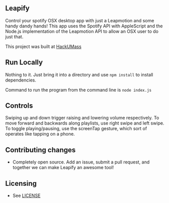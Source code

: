 ## Leapify

Control your spotify OSX desktop app with just a Leapmotion and some handy dandy hands! This app uses the Spotify API with AppleScript and the Node.js implementation of the Leapmotion API to allow an OSX user to do just that.

This project was built at [HackUMass](http://hackumass.com)
## Run Locally

Nothing to it. Just bring it into a directory and use ```npm install``` to install dependencies.

Command to run the program from the command line is ```node index.js```

## Controls

Swiping up and down trigger raising and lowering volume respectively. To move forward and backwards along playlists, use right swipe and left swipe. To toggle playing/pausing, use the screenTap gesture, which sort of operates like tapping on a phone.

## Contributing changes

* Completely open source. Add an issue, submit a pull request, and together we can make Leapify an awesome tool!

## Licensing

* See [LICENSE](LICENSE.md)
